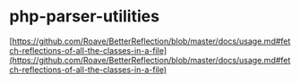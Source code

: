 # php-parser-utilities

[https://github.com/Roave/BetterReflection/blob/master/docs/usage.md#fetch-reflections-of-all-the-classes-in-a-file](https://github.com/Roave/BetterReflection/blob/master/docs/usage.md#fetch-reflections-of-all-the-classes-in-a-file)
